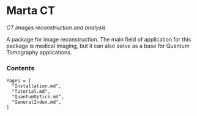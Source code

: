 # Marta CT

_CT images reconstruction and analysis_

A package for image reconstruction. The main field of
application for this package is medical imaging, but it can
also serve as a base for Quantum Tomography applications.

### Contents

```@contents
Pages = [
  "Installation.md",
  "Tutorial.md",
  "QuantumOptics.md",
  "GeneralIndex.md",
]
```
